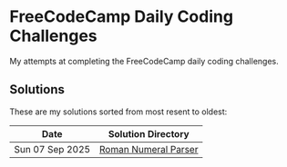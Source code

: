 # FreeCodeCamp Daily Coding Challenges

My attempts at completing the FreeCodeCamp daily coding challenges.

## Solutions

These are my solutions sorted from most resent to oldest:

| Date            | Solution Directory |
| --------------- | ------------------ |
| Sun 07 Sep 2025 | [Roman Numeral Parser](https://github.com/clintonkopotic/FreeCodeCampDailyCodingChallenges/tree/5c298abbad6c6d855ce69f6239efbff6df338491/2025-09-07%20-%20Roman%20Numeral%20Parser) |
